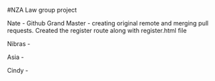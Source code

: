 #NZA Law group project



Nate - Github Grand Master - creating original remote and merging pull requests. Created the register route along with register.html file
	
	 
Nibras - 
	   
Asia - 
	 
Cindy - 
		
